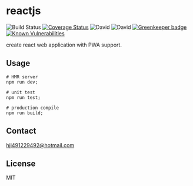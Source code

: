 # reactjs

![Build Status](https://img.shields.io/travis/coco-template/reactjs/master.svg?style=flat)
[![Coverage Status](https://coveralls.io/repos/github/coco-template/reactjs/badge.svg?branch=master)](https://coveralls.io/github/coco-template/reactjs?branch=master) 
![David](https://img.shields.io/david/coco-template/reactjs.svg)
![David](https://img.shields.io/david/dev/coco-template/reactjs.svg)
[![Greenkeeper badge](https://badges.greenkeeper.io/coco-template/reactjs.svg)](https://greenkeeper.io/)
[![Known Vulnerabilities](https://snyk.io//test/github/coco-template/reactjs/badge.svg?targetFile=package.json)](https://snyk.io//test/github/coco-template/reactjs?targetFile=package.json)

create react web application with PWA support.

## Usage

```shell
# HMR server
npm run dev;

# unit test
npm run test;

# production compile
npm run build;
```

## Contact

hjj491229492@hotmail.com

## License

MIT
